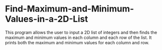 # Find-Maximum-and-Minimum-Values-in-a-2D-List
This program allows the user to input a 2D list of integers and then finds the maximum and minimum values in each column and each row of the list. It prints both the maximum and minimum values for each column and row.

